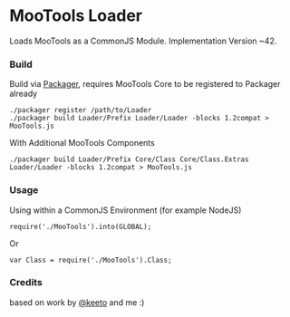 MooTools Loader
===============

Loads MooTools as a CommonJS Module. Implementation Version ~42.

### Build

Build via [Packager](http://github.com/kamicane/packager), requires MooTools Core to be registered to Packager already

	./packager register /path/to/Loader
	./packager build Loader/Prefix Loader/Loader -blocks 1.2compat > MooTools.js

With Additional MooTools Components

	./packager build Loader/Prefix Core/Class Core/Class.Extras Loader/Loader -blocks 1.2compat > MooTools.js

### Usage

Using within a CommonJS Environment (for example NodeJS)

	require('./MooTools').into(GLOBAL);
	
Or

	var Class = require('./MooTools').Class;

### Credits

based on work by [@keeto](http://keetology.com) and me :)
